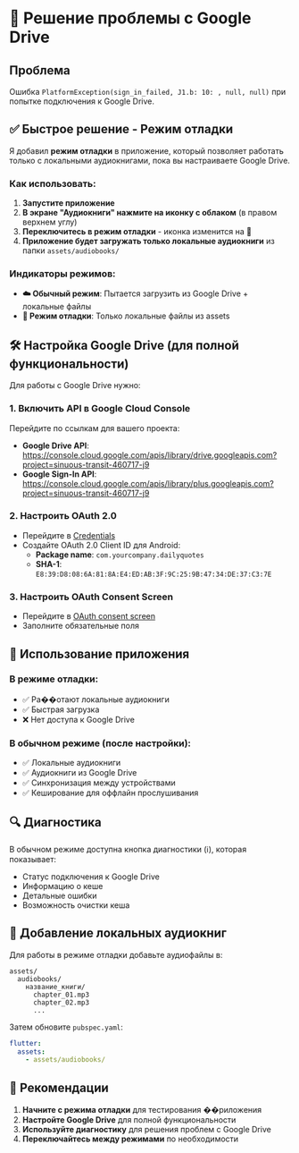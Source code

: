 # 🔧 Решение проблемы с Google Drive

## Проблема
Ошибка `PlatformException(sign_in_failed, J1.b: 10: , null, null)` при попытке подключения к Google Drive.

## ✅ Быстрое решение - Режим отладки

Я добавил **режим отладки** в приложение, который позволяет работать только с локальными аудиокнигами, пока вы настраиваете Google Drive.

### Как использовать:

1. **Запустите приложение**
2. **В экране "Аудиокниги" нажмите на иконку с облаком** (в правом верхнем углу)
3. **Переключитесь в режим отладки** - иконка изменится на 🐛
4. **Приложение будет загружать только локальные аудиокниги** из папки `assets/audiobooks/`

### Индикаторы режимов:
- **☁️ Обычный режим**: Пытается загрузить из Google Drive + локальные файлы
- **🐛 Режим отладки**: Только локальные файлы из assets

## 🛠️ Настройка Google Drive (для полной функциональности)

Для работы с Google Drive нужно:

### 1. Включить API в Google Cloud Console
Перейдите по ссылкам для вашего проекта:
- **Google Drive API**: https://console.cloud.google.com/apis/library/drive.googleapis.com?project=sinuous-transit-460717-j9
- **Google Sign-In API**: https://console.cloud.google.com/apis/library/plus.googleapis.com?project=sinuous-transit-460717-j9

### 2. Настроить OAuth 2.0
- Перейдите в [Credentials](https://console.cloud.google.com/apis/credentials?project=sinuous-transit-460717-j9)
- Создайте OAuth 2.0 Client ID для Android:
  - **Package name**: `com.yourcompany.dailyquotes`
  - **SHA-1**: `E8:39:D8:08:6A:81:8A:E4:ED:AB:3F:9C:25:9B:47:34:DE:37:C3:7E`

### 3. Настроить OAuth Consent Screen
- Перейдите в [OAuth consent screen](https://console.cloud.google.com/apis/credentials/consent?project=sinuous-transit-460717-j9)
- Заполните обязательные поля

## 📱 Использование приложения

### В режиме отладки:
- ✅ Ра��отают локальные аудиокниги
- ✅ Быстрая загрузка
- ❌ Нет доступа к Google Drive

### В обычном режиме (после настройки):
- ✅ Локальные аудиокниги
- ✅ Аудиокниги из Google Drive
- ✅ Синхронизация между устройствами
- ✅ Кеширование для оффлайн прослушивания

## 🔍 Диагностика

В обычном режиме доступна кнопка диагностики (ℹ️), которая показывает:
- Статус подключения к Google Drive
- Информацию о кеше
- Детальные ошибки
- Возможность очистки кеша

## 📂 Добавление локальных аудиокниг

Для работы в режиме отладки добавьте аудиофайлы в:
```
assets/
  audiobooks/
    название_книги/
      chapter_01.mp3
      chapter_02.mp3
      ...
```

Затем обновите `pubspec.yaml`:
```yaml
flutter:
  assets:
    - assets/audiobooks/
```

## 🎯 Рекомендации

1. **Начните с режима отладки** для тестирования ��риложения
2. **Настройте Google Drive** для полной функциональности
3. **Используйте диагностику** для решения проблем с Google Drive
4. **Переключайтесь между режимами** по необходимости